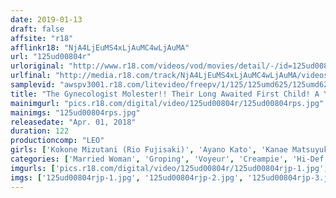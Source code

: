 ```yaml
---
date: 2019-01-13
draft: false
affsite: "r18"
afflinkr18: "NjA4LjEuMS4xLjAuMC4wLjAuMA"
url: "125ud00804r"
urloriginal: "http://www.r18.com/videos/vod/movies/detail/-/id=125ud00804r"
urlfinal: "http://media.r18.com/track/NjA4LjEuMS4xLjAuMC4wLjAuMA/videos/vod/movies/detail/-/id=125ud00804r"
samplevid: "awspv3001.r18.com/litevideo/freepv/1/125/125umd625/125umd625_dmb_w.mp4"
title: "The Gynecologist Molester!! Their Long Awaited First Child! A Young Wife Having Her First Child Falls Prey To A Horny Gynecologist Who Takes Advantage Of Her Inexperience And Stupidity To Hide Behind The Curtain And Molest Her Sensuous Pussy, Telling Her It's All In The Name Of Her Treatment, And Unbeknownst To The Nurses, He's Giving Her Creampie Sex Too!! 6"
mainimgurl: "pics.r18.com/digital/video/125ud00804r/125ud00804rps.jpg"
mainimgs: "125ud00804rps.jpg"
releasedate: "Apr. 01, 2018"
duration: 122
productioncomp: "LEO"
girls: ['Kokone Mizutani (Rio Fujisaki)', 'Ayano Kato', 'Kanae Matsuyuki']
categories: ['Married Woman', 'Groping', 'Voyeur', 'Creampie', 'Hi-Def']
imgurls: ['pics.r18.com/digital/video/125ud00804r/125ud00804rjp-1.jpg', 'pics.r18.com/digital/video/125ud00804r/125ud00804rjp-2.jpg', 'pics.r18.com/digital/video/125ud00804r/125ud00804rjp-3.jpg', 'pics.r18.com/digital/video/125ud00804r/125ud00804rjp-4.jpg', 'pics.r18.com/digital/video/125ud00804r/125ud00804rjp-5.jpg', 'pics.r18.com/digital/video/125ud00804r/125ud00804rjp-6.jpg', 'pics.r18.com/digital/video/125ud00804r/125ud00804rjp-7.jpg', 'pics.r18.com/digital/video/125ud00804r/125ud00804rjp-8.jpg', 'pics.r18.com/digital/video/125ud00804r/125ud00804rjp-9.jpg', 'pics.r18.com/digital/video/125ud00804r/125ud00804rjp-10.jpg', 'pics.r18.com/digital/video/125ud00804r/125ud00804rjp-11.jpg', 'pics.r18.com/digital/video/125ud00804r/125ud00804rjp-12.jpg', 'pics.r18.com/digital/video/125ud00804r/125ud00804rjp-13.jpg', 'pics.r18.com/digital/video/125ud00804r/125ud00804rjp-14.jpg', 'pics.r18.com/digital/video/125ud00804r/125ud00804rjp-15.jpg', 'pics.r18.com/digital/video/125ud00804r/125ud00804rjp-16.jpg', 'pics.r18.com/digital/video/125ud00804r/125ud00804rjp-17.jpg', 'pics.r18.com/digital/video/125ud00804r/125ud00804rjp-18.jpg', 'pics.r18.com/digital/video/125ud00804r/125ud00804rjp-19.jpg', 'pics.r18.com/digital/video/125ud00804r/125ud00804rjp-20.jpg']
imgs: ['125ud00804rjp-1.jpg', '125ud00804rjp-2.jpg', '125ud00804rjp-3.jpg', '125ud00804rjp-4.jpg', '125ud00804rjp-5.jpg', '125ud00804rjp-6.jpg', '125ud00804rjp-7.jpg', '125ud00804rjp-8.jpg', '125ud00804rjp-9.jpg', '125ud00804rjp-10.jpg', '125ud00804rjp-11.jpg', '125ud00804rjp-12.jpg', '125ud00804rjp-13.jpg', '125ud00804rjp-14.jpg', '125ud00804rjp-15.jpg', '125ud00804rjp-16.jpg', '125ud00804rjp-17.jpg', '125ud00804rjp-18.jpg', '125ud00804rjp-19.jpg', '125ud00804rjp-20.jpg']
---
```

